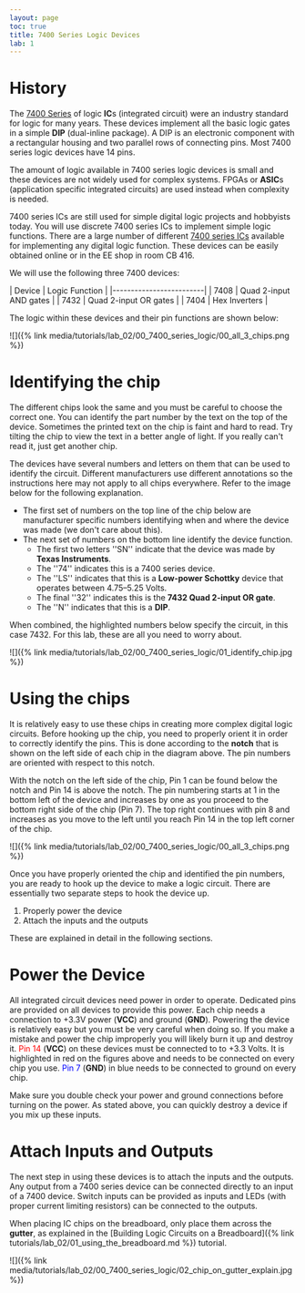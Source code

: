 ```yaml
---
layout: page
toc: true
title: 7400 Series Logic Devices
lab: 1
---
```


# History
The [7400 Series](https://en.wikipedia.org/wiki/7400_series) of logic **IC**s (integrated circuit) were an industry standard for logic for many years. These devices implement all the basic logic gates in a simple **DIP** (dual-inline package). A DIP is an electronic component with a rectangular housing and two parallel rows of connecting pins. Most 7400 series logic devices have 14 pins.

The amount of logic available in 7400 series logic devices is small and these devices are not widely used for complex systems. FPGAs or **ASIC**s (application specific integrated circuits) are used instead when complexity is needed.

7400 series ICs are still used for simple digital logic projects and hobbyists today. You will use discrete 7400 series ICs to implement simple logic functions. There are a large number of different [7400 series ICs](https://en.wikipedia.org/wiki/List_of_7400_series_integrated_circuits) available for implementing any digital logic function. These devices can be easily obtained online or in the EE shop in room CB 416.

We will use the following three 7400 devices:

| Device | Logic Function |
|-------------------------|
| 7408 | Quad 2-input AND gates |
| 7432 | Quad 2-input OR gates |
| 7404 | Hex Inverters |

The logic within these devices and their pin functions are shown below:

![]({% link media/tutorials/lab_02/00_7400_series_logic/00_all_3_chips.png %})

# Identifying the chip
The different chips look the same and you must be careful to choose the correct one. You can identify the part number by the text on the top of the device. Sometimes the printed text on the chip is faint and hard to read. Try tilting the chip to view the text in a better angle of light. If you really can't read it, just get another chip.

The devices have several numbers and letters on them that can be used to identify the circuit. Different manufacturers use different annotations so the instructions here may not apply to all chips everywhere. Refer to the image below for the following explanation.
* The first set of numbers on the top line of the chip below are manufacturer specific numbers identifying when and where the device was made (we don't care about this).
* The next set of numbers on the bottom line identify the device function.
  * The first two letters ''SN'' indicate that the device was made by **Texas Instruments**.
  * The ''74'' indicates this is a 7400 series device.
  * The ''LS'' indicates that this is a **Low-power Schottky** device that operates between 4.75–5.25 Volts.
  * The final ''32'' indicates this is the **7432 Quad 2-input OR gate**.
  * The ''N'' indicates that this is a **DIP**.

When combined, the highlighted numbers below specify the circuit, in this case 7432. For this lab, these are all you need to worry about.

![]({% link media/tutorials/lab_02/00_7400_series_logic/01_identify_chip.jpg %})

# Using the chips
It is relatively easy to use these chips in creating more complex digital logic circuits. Before hooking up the chip, you need to properly orient it in order to correctly identify the pins. This is done according to the **notch** that is shown on the left side of each chip in the diagram above. The pin numbers are oriented with respect to this notch.

With the notch on the left side of the chip, Pin 1 can be found below the notch and Pin 14 is above the notch. The pin numbering starts at 1 in the bottom left of the device and increases by one as you proceed to the bottom right side of the chip (Pin 7). The top right continues with pin 8 and increases as you move to the left until you reach Pin 14 in the top left corner of the chip.

![]({% link media/tutorials/lab_02/00_7400_series_logic/00_all_3_chips.png %})

Once you have properly oriented the chip and identified the pin numbers, you are ready to hook up the device to make a logic circuit. There are essentially two separate steps to hook the device up.

1. Properly power the device
2. Attach the inputs and the outputs

These are explained in detail in the following sections.

# Power the Device
All integrated circuit devices need power in order to operate. Dedicated pins are provided on all devices to provide this power. Each chip needs a connection to +3.3V power (**VCC**) and ground (**GND**). Powering the device is relatively easy but you must be very careful when doing so. If you make a mistake and power the chip improperly you will likely burn it up and destroy it. <span style="color:red">Pin 14</span> (**VCC**) on these devices must be connected to to +3.3 Volts. It is highlighted in red on the figures above and needs to be connected on every chip you use. <span style="color:blue">Pin 7</span> (**GND**) in blue needs to be connected to ground on every chip.

Make sure you double check your power and ground connections before turning on the power. As stated above, you can quickly destroy a device if you mix up these inputs.

# Attach Inputs and Outputs
The next step in using these devices is to attach the inputs and the outputs. Any output from a 7400 series device can be connected directly to an input of a 7400 device. Switch inputs can be provided as inputs and LEDs (with proper current limiting resistors) can be connected to the outputs.

When placing IC chips on the breadboard, only place them across the **gutter**, as explained in the [Building Logic Circuits on a Breadboard]({% link tutorials/lab_02/01_using_the_breadboard.md %}) tutorial.

![]({% link media/tutorials/lab_02/00_7400_series_logic/02_chip_on_gutter_explain.jpg %})
